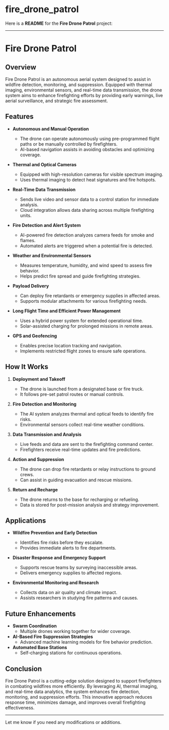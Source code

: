 # fire_drone_patrol

Here is a **README** for the **Fire Drone Patrol** project:

---

# Fire Drone Patrol

## Overview  
Fire Drone Patrol is an autonomous aerial system designed to assist in wildfire detection, monitoring, and suppression. Equipped with thermal imaging, environmental sensors, and real-time data transmission, the drone system aims to enhance firefighting efforts by providing early warnings, live aerial surveillance, and strategic fire assessment.

## Features  
- **Autonomous and Manual Operation**  
  - The drone can operate autonomously using pre-programmed flight paths or be manually controlled by firefighters.  
  - AI-based navigation assists in avoiding obstacles and optimizing coverage.  

- **Thermal and Optical Cameras**  
  - Equipped with high-resolution cameras for visible spectrum imaging.  
  - Uses thermal imaging to detect heat signatures and fire hotspots.  

- **Real-Time Data Transmission**  
  - Sends live video and sensor data to a control station for immediate analysis.  
  - Cloud integration allows data sharing across multiple firefighting units.  

- **Fire Detection and Alert System**  
  - AI-powered fire detection analyzes camera feeds for smoke and flames.  
  - Automated alerts are triggered when a potential fire is detected.  

- **Weather and Environmental Sensors**  
  - Measures temperature, humidity, and wind speed to assess fire behavior.  
  - Helps predict fire spread and guide firefighting strategies.  

- **Payload Delivery**  
  - Can deploy fire retardants or emergency supplies in affected areas.  
  - Supports modular attachments for various firefighting needs.  

- **Long Flight Time and Efficient Power Management**  
  - Uses a hybrid power system for extended operational time.  
  - Solar-assisted charging for prolonged missions in remote areas.  

- **GPS and Geofencing**  
  - Enables precise location tracking and navigation.  
  - Implements restricted flight zones to ensure safe operations.  

## How It Works  
1. **Deployment and Takeoff**  
   - The drone is launched from a designated base or fire truck.  
   - It follows pre-set patrol routes or manual controls.  

2. **Fire Detection and Monitoring**  
   - The AI system analyzes thermal and optical feeds to identify fire risks.  
   - Environmental sensors collect real-time weather conditions.  

3. **Data Transmission and Analysis**  
   - Live feeds and data are sent to the firefighting command center.  
   - Firefighters receive real-time updates and fire predictions.  

4. **Action and Suppression**  
   - The drone can drop fire retardants or relay instructions to ground crews.  
   - Can assist in guiding evacuation and rescue missions.  

5. **Return and Recharge**  
   - The drone returns to the base for recharging or refueling.  
   - Data is stored for post-mission analysis and strategy improvement.  

## Applications  
- **Wildfire Prevention and Early Detection**  
  - Identifies fire risks before they escalate.  
  - Provides immediate alerts to fire departments.  

- **Disaster Response and Emergency Support**  
  - Supports rescue teams by surveying inaccessible areas.  
  - Delivers emergency supplies to affected regions.  

- **Environmental Monitoring and Research**  
  - Collects data on air quality and climate impact.  
  - Assists researchers in studying fire patterns and causes.  

## Future Enhancements  
- **Swarm Coordination**  
  - Multiple drones working together for wider coverage.  
- **AI-Based Fire Suppression Strategies**  
  - Advanced machine learning models for fire behavior prediction.  
- **Automated Base Stations**  
  - Self-charging stations for continuous operations.  

## Conclusion  
Fire Drone Patrol is a cutting-edge solution designed to support firefighters in combating wildfires more efficiently. By leveraging AI, thermal imaging, and real-time data analytics, the system enhances fire detection, monitoring, and suppression efforts. This innovative approach reduces response time, minimizes damage, and improves overall firefighting effectiveness.  

---

Let me know if you need any modifications or additions.
